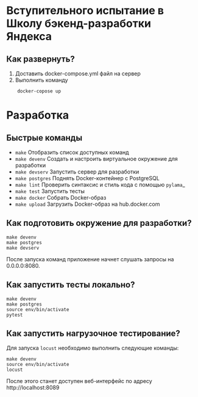 Вступительного испытание в Школу бэкенд-разработки Яндекса
=======



Как развернуть?
---------------
1) Доставить docker-compose.yml файл на сервер
2) Выполнить команду
```
    docker-copose up
```
    

Разработка
==========

Быстрые команды
---------------
* `make` Отобразить список доступных команд
* `make devenv` Создать и настроить виртуальное окружение для разработки
* `make devserv` Запустить сервер для разработки
* `make postgres` Поднять Docker-контейнер с PostgreSQL
* `make lint` Проверить синтаксис и стиль кода с помощью `pylama`_
* `make test` Запустить тесты
* `make docker` Собрать Docker-образ
* `make upload` Загрузить Docker-образ на hub.docker.com

Как подготовить окружение для разработки?
-----------------------------------------

    make devenv
    make postgres
    make devserv

После запуска команд приложение начнет слушать запросы на 0.0.0.0:8080.

Как запустить тесты локально?
-----------------------------

    make devenv
    make postgres
    source env/bin/activate
    pytest

Как запустить нагрузочное тестирование?
---------------------------------------
Для запуска `locust` необходимо выполнить следующие команды:

    make devenv
    source env/bin/activate
    locust

После этого станет доступен веб-интерфейс по адресу http://localhost:8089

